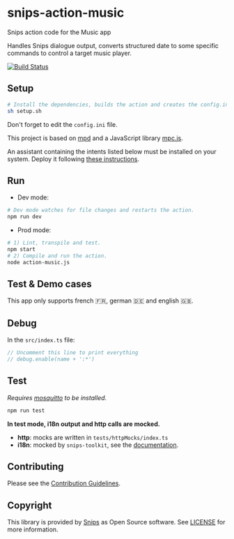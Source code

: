 # snips-action-music

Snips action code for the Music app

Handles Snips dialogue output, converts structured date to some specific commands to control a target music player.

[![Build Status](https://travis-ci.org/snipsco/snips-action-music.svg?branch=master)](https://travis-ci.org/snipsco/snips-action-music)

## Setup

```sh
# Install the dependencies, builds the action and creates the config.ini file.
sh setup.sh
```

Don't forget to edit the `config.ini` file.

This project is based on [mpd](https://www.musicpd.org/) and a JavaScript library [mpc.js](https://github.com/hbenl/mpc-js-node).

An assistant containing the intents listed below must be installed on your system. Deploy it following [these instructions](https://docs.snips.ai/articles/console/actions/deploy-your-assistant).

## Run

- Dev mode:

```sh
# Dev mode watches for file changes and restarts the action.
npm run dev
```

- Prod mode:

```sh
# 1) Lint, transpile and test.
npm start
# 2) Compile and run the action.
node action-music.js
```

## Test & Demo cases

This app only supports french 🇫🇷, german 🇩🇪 and english 🇬🇧.

## Debug

In the `src/index.ts` file:

```js
// Uncomment this line to print everything
// debug.enable(name + ':*')
```

## Test

*Requires [mosquitto](https://mosquitto.org/download/) to be installed.*

```sh
npm run test
```

**In test mode, i18n output and http calls are mocked.**

- **http**: mocks are written in `tests/httpMocks/index.ts`
- **i18n**: mocked by `snips-toolkit`, see the [documentation](https://github.com/snipsco/snips-javascript-toolkit#i18n).

## Contributing

Please see the [Contribution Guidelines](https://github.com/snipsco/snips-action-music/blob/master/CONTRIBUTING.md).

## Copyright

This library is provided by [Snips](https://snips.ai) as Open Source software. See [LICENSE](https://github.com/snipsco/snips-action-music/blob/master/LICENSE) for more information.
